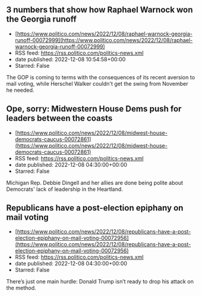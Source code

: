 ## 3 numbers that show how Raphael Warnock won the Georgia runoff
 - [https://www.politico.com/news/2022/12/08/raphael-warnock-georgia-runoff-00072999](https://www.politico.com/news/2022/12/08/raphael-warnock-georgia-runoff-00072999)
 - RSS feed: https://rss.politico.com/politics-news.xml
 - date published: 2022-12-08 10:54:58+00:00
 - Starred: False

The GOP is coming to terms with the consequences of its recent aversion to mail voting, while Herschel Walker couldn't get the swing from November he needed.

## Ope, sorry: Midwestern House Dems push for leaders between the coasts
 - [https://www.politico.com/news/2022/12/08/midwest-house-democrats-caucus-00072861](https://www.politico.com/news/2022/12/08/midwest-house-democrats-caucus-00072861)
 - RSS feed: https://rss.politico.com/politics-news.xml
 - date published: 2022-12-08 04:30:00+00:00
 - Starred: False

Michigan Rep. Debbie Dingell and her allies are done being polite about Democrats' lack of leadership in the Heartland.

## Republicans have a post-election epiphany on mail voting
 - [https://www.politico.com/news/2022/12/08/republicans-have-a-post-election-epiphany-on-mail-voting-00072956](https://www.politico.com/news/2022/12/08/republicans-have-a-post-election-epiphany-on-mail-voting-00072956)
 - RSS feed: https://rss.politico.com/politics-news.xml
 - date published: 2022-12-08 04:30:00+00:00
 - Starred: False

There’s just one main hurdle: Donald Trump isn’t ready to drop his attack on the method.
